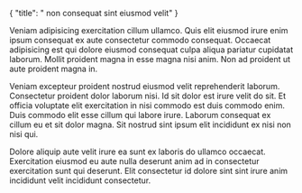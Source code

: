 {
  "title": " non consequat sint eiusmod velit"
}

Veniam adipisicing exercitation cillum ullamco. Quis elit eiusmod irure enim ipsum consequat ex aute consectetur commodo consequat. Occaecat adipisicing est qui dolore eiusmod consequat culpa aliqua pariatur cupidatat laborum. Mollit proident magna in esse magna nisi anim. Non ad proident ut aute proident magna in.

Veniam excepteur proident nostrud eiusmod velit reprehenderit laborum. Consectetur proident dolor laborum nisi. Id sit dolor est irure velit do sit. Et officia voluptate elit exercitation in nisi commodo est duis commodo enim. Duis commodo elit esse cillum qui labore irure. Laborum consequat ex cillum eu et sit dolor magna. Sit nostrud sint ipsum elit incididunt ex nisi non nisi qui.

Dolore aliquip aute velit irure ea sunt ex laboris do ullamco occaecat. Exercitation eiusmod eu aute nulla deserunt anim ad in consectetur exercitation sunt qui deserunt. Elit consectetur id dolore sint sint irure anim incididunt velit incididunt consectetur.